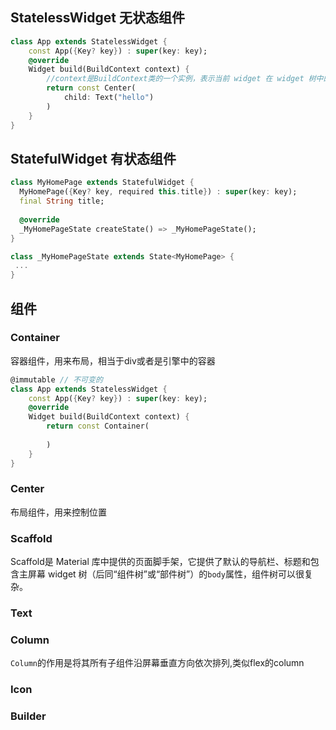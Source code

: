 ## StatelessWidget 无状态组件

```dart
class App extends StatelessWidget {
    const App({Key? key}) : super(key: key);
    @override
    Widget build(BuildContext context) {
        //context是BuildContext类的一个实例，表示当前 widget 在 widget 树中的上下文，每一个 widget 都会对应一个 context 对象（因为每一个 widget 都是 widget 树上的一个节点）。实际上，context是当前 widget 在 widget 树中位置中执行”相关操作“的一个句柄(handle)，比如它提供了从当前 widget 开始向上遍历 widget 树以及按照 widget 类型查找父级 widget 的方法。
        return const Center(
            child: Text("hello")
        )
    }
}
```

## StatefulWidget 有状态组件

```dart
class MyHomePage extends StatefulWidget {
  MyHomePage({Key? key, required this.title}) : super(key: key);
  final String title;
  
  @override
  _MyHomePageState createState() => _MyHomePageState();
}

class _MyHomePageState extends State<MyHomePage> {
 ...
}
```



## 组件

### Container 

容器组件，用来布局，相当于div或者是引擎中的容器

```dart
@immutable // 不可变的
class App extends StatelessWidget {
    const App({Key? key}) : super(key: key);
    @override
    Widget build(BuildContext context) {
        return const Container(
        	
        )
    }
}
```

### Center

布局组件，用来控制位置



### Scaffold

Scaffold是 Material 库中提供的页面脚手架，它提供了默认的导航栏、标题和包含主屏幕 widget 树（后同“组件树”或“部件树”）的`body`属性，组件树可以很复杂。

### Text



### Column

`Column`的作用是将其所有子组件沿屏幕垂直方向依次排列,类似flex的column

### Icon



### Builder
